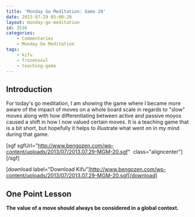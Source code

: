 ```yaml
---
title: 'Monday Go Meditation: Game 20'
date: 2013-07-29 05:00:20
layout: monday-go-meditation
id: 3536
categories:
	- Commentaries
	- Monday Go Meditation
tags:
	- kifu
	- frozensoul
	- teaching-game
---
```


## Introduction

For today's go meditation, I am showing the game where I became more aware of the impact of moves on a whole board scale in regards to "slow" moves along with how differentiating between active and passive moyos caused a shift in how I now valued certain moves. It is a teaching game that is a bit short, but hopefully it helps to illustrate what went on in my mind during that game.

[sgf sgfUrl="http://www.bengozen.com/wp-content/uploads/2013/07/2013.07.29-MGM-20.sgf"  class="aligncenter"][/sgf]

[download label="Download Kifu"]http://www.bengozen.com/wp-content/uploads/2013/07/2013.07.29-MGM-20.sgf[/download]

## **One Point Lesson**

**The value of a move should always be considered in a global context.**